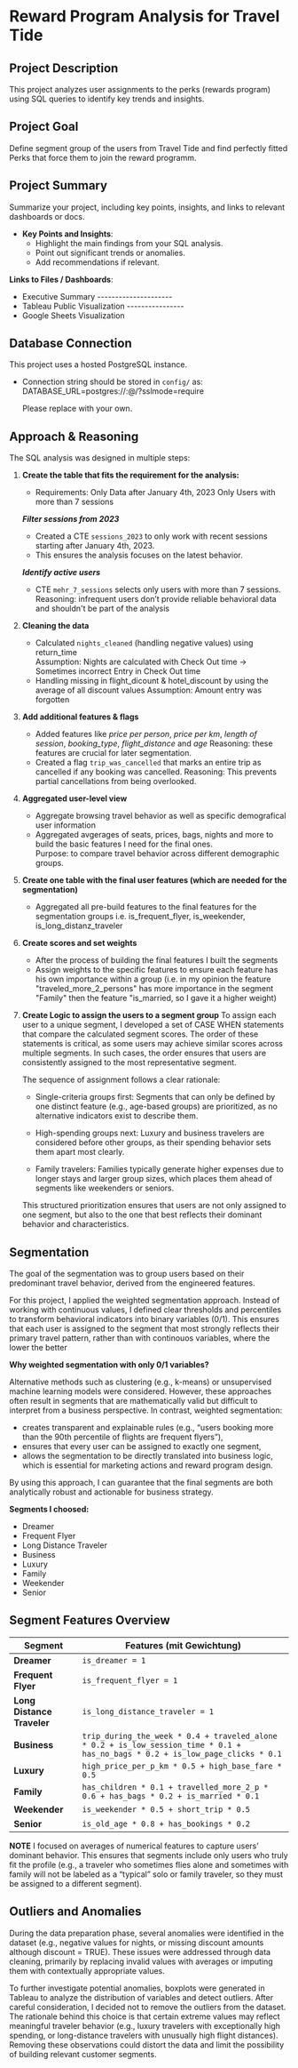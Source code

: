 # Reward Program Analysis for Travel Tide

## Project Description
This project analyzes user assignments to the perks (rewards program) using SQL queries to identify key trends and insights.

## Project Goal ##
Define segment group of the users from Travel Tide and find perfectly fitted Perks that force them to join the reward programm.

## Project Summary
Summarize your project, including key points, insights, and links to relevant dashboards or docs.

- **Key Points and Insights**:
  - Highlight the main findings from your SQL analysis.
  - Point out significant trends or anomalies.
  - Add recommendations if relevant.

**Links to Files / Dashboards**:
  - Executive Summary ---------------------
  - Tableau Public Visualization ----------------
  - Google Sheets Visualization 

## Database Connection
This project uses a hosted PostgreSQL instance.  

- Connection string should be stored in `config/` as:
  DATABASE_URL=postgres://<username>:<password>@<host>/<dbname>?sslmode=require

  Please replace with your own.

## Approach & Reasoning
The SQL analysis was designed in multiple steps:

1. **Create the table that fits the requirement for the analysis:**
   - Requirements: Only Data after January 4th, 2023 
                   Only Users with more than 7 sessions
    
    ***Filter sessions from 2023***
    - Created a CTE `sessions_2023` to only work with recent sessions starting after January 4th,   2023.  
    - This ensures the analysis focuses on the latest behavior.

    ***Identify active users***
    - CTE `mehr_7_sessions` selects only users with more than 7 sessions.  
       Reasoning: infrequent users don’t provide reliable behavioral data and shouldn't be part of the analysis

2. **Cleaning the data**  
   - Calculated `nights_cleaned` (handling negative values) using return_time  
      Assumption: Nights are calculated with Check Out time -> Sometimes incorrect Entry in Check Out time
   - Handling missing in flight_dicount & hotel_discount by using the average of all discount values
      Assumption: Amount entry was forgotten

3. **Add additional features & flags**
    - Added features like *price per person*, *price per km*, *length of session*, *booking_type*, *flight_distance* and *age*
      Reasoning: these features are crucial for later segmentation.
    - Created a flag `trip_was_cancelled` that marks an entire trip as cancelled if any booking was cancelled. 
      Reasoning: This prevents partial cancellations from being overlooked.

4. **Aggregated user-level view**  
   - Aggregate browsing travel behavior as well as specific demografical user information
   - Aggregated avgerages of seats, prices, bags, nights and more to build the basic features I need for the final ones.  
      Purpose: to compare travel behavior across different demographic groups.

5. **Create one table with the final user features (which are needed for the segmentation)**
    - Aggregated all pre-build features to the final features for the segmentation groups
       i.e. is_frequent_flyer, is_weekender, is_long_distanz_traveler 

6. **Create scores and set weights**
    - After the process of building the final features I built the segments
    - Assign weights to the specific features to ensure each feature has his own importance within a group 
      (i.e. in my opinion the feature "traveled_more_2_persons" has more importance in the segment "Family" then the feature "is_married, so I gave it a higher weight)
    

7. **Create Logic to assign the users to a segment group**
    To assign each user to a unique segment, I developed a set of CASE WHEN statements that compare the calculated segment scores. The order of these statements is critical, as some users may achieve similar scores across multiple segments. In such cases, the order ensures that users are consistently assigned to the most representative segment.

    The sequence of assignment follows a clear rationale:

    - Single-criteria groups first: Segments that can only be defined by one distinct feature (e.g., age-based groups) are prioritized, as no alternative indicators exist to describe them.

    - High-spending groups next: Luxury and business travelers are considered before other groups, as their spending behavior sets them apart most clearly.

    - Family travelers: Families typically generate higher expenses due to longer stays and larger group sizes, which places them ahead of segments like weekenders or seniors.

    This structured prioritization ensures that users are not only assigned to one segment, but also to the one that best reflects their dominant behavior and characteristics.

## Segmentation ##
The goal of the segmentation was to group users based on their predominant travel behavior, derived from the engineered features.

For this project, I applied the weighted segmentation approach. Instead of working with continuous values, I defined clear thresholds and percentiles to transform behavioral indicators into binary variables (0/1). This ensures that each user is assigned to the segment that most strongly reflects their primary travel pattern, rather than with continouos variables, where the lower the better

**Why weighted segmentation with only 0/1 variables?**

Alternative methods such as clustering (e.g., k-means) or unsupervised machine learning models were considered. However, these approaches often result in segments that are mathematically valid but difficult to interpret from a business perspective. In contrast, weighted segmentation:

-  creates transparent and explainable rules (e.g., “users booking more than the 90th percentile of flights are frequent flyers”),
- ensures that every user can be assigned to exactly one segment,
- allows the segmentation to be directly translated into business logic, which is essential for marketing actions and reward program design.

By using this approach, I can guarantee that the final segments are both analytically robust and actionable for business strategy.

**Segments I choosed:**
  - Dreamer
  - Frequent Flyer
  - Long Distance Traveler
  - Business
  - Luxury
  - Family
  - Weekender
  - Senior

## Segment Features Overview

| **Segment**               | **Features (mit Gewichtung)**                                                                 |
|---------------------------|-----------------------------------------------------------------------------------------------|
| **Dreamer**               | `is_dreamer = 1`                                                                              |
| **Frequent Flyer**        | `is_frequent_flyer = 1`                                                                       |
| **Long Distance Traveler**| `is_long_distance_traveler = 1`                                                               |
| **Business**              | `trip_during_the_week * 0.4 + traveled_alone * 0.2 + is_low_session_time * 0.1 + has_no_bags * 0.2 + is_low_page_clicks * 0.1` |
| **Luxury**                | `high_price_per_p_km * 0.5 + high_base_fare * 0.5`                                            |
| **Family**                | `has_children * 0.1 + travelled_more_2_p * 0.6 + has_bags * 0.2 + is_married * 0.1`           |
| **Weekender**             | `is_weekender * 0.5 + short_trip * 0.5`                                                       |
| **Senior**                | `is_old_age * 0.8 + has_bookings * 0.2`                                                       |
   

**NOTE**
I focused on averages of numerical features to capture users’ dominant behavior. This ensures that segments include only users who truly fit the profile (e.g., a traveler who sometimes flies alone and sometimes with family will not be labeled as a “typical” solo or family traveler, so they must be assigned to a different segment).

## Outliers and Anomalies ##
During the data preparation phase, several anomalies were identified in the dataset (e.g., negative values for nights, or missing discount amounts although discount = TRUE). These issues were addressed through data cleaning, primarily by replacing invalid values with averages or imputing them with contextually appropriate values.

To further investigate potential anomalies, boxplots were generated in Tableau to analyze the distribution of variables and detect outliers. After careful consideration, I decided not to remove the outliers from the dataset. The rationale behind this choice is that certain extreme values may reflect meaningful traveler behavior (e.g., luxury travelers with exceptionally high spending, or long-distance travelers with unusually high flight distances). Removing these observations could distort the data and limit the possibility of building relevant customer segments. 